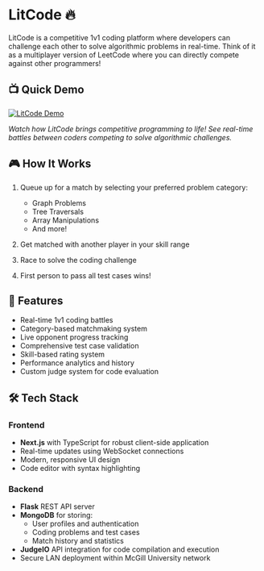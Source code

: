 # LitCode 🔥

LitCode is a competitive 1v1 coding platform where developers can challenge each other to solve algorithmic problems in real-time. Think of it as a multiplayer version of LeetCode where you can directly compete against other programmers!


## 📺 Quick Demo

[![LitCode Demo](https://img.youtube.com/vi/Hg4UC5cIdhc/0.jpg)](https://www.youtube.com/watch?v=Hg4UC5cIdhc)

*Watch how LitCode brings competitive programming to life! See real-time battles between coders competing to solve algorithmic challenges.*

## 🎮 How It Works

1. Queue up for a match by selecting your preferred problem category:
   - Graph Problems
   - Tree Traversals
   - Array Manipulations
   - And more!

2. Get matched with another player in your skill range
3. Race to solve the coding challenge
4. First person to pass all test cases wins! 

## 🚀 Features

- Real-time 1v1 coding battles
- Category-based matchmaking system
- Live opponent progress tracking
- Comprehensive test case validation
- Skill-based rating system
- Performance analytics and history
- Custom judge system for code evaluation

## 🛠️ Tech Stack

### Frontend
- **Next.js** with TypeScript for robust client-side application
- Real-time updates using WebSocket connections
- Modern, responsive UI design
- Code editor with syntax highlighting

### Backend
- **Flask** REST API server
- **MongoDB** for storing:
  - User profiles and authentication
  - Coding problems and test cases
  - Match history and statistics
- **JudgeIO** API integration for code compilation and execution
- Secure LAN deployment within McGill University network
